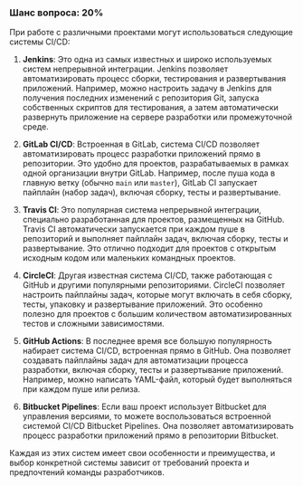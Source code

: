 ### Шанс вопроса: 20%

При работе с различными проектами могут использоваться следующие системы CI/CD:

1. **Jenkins**: Это одна из самых известных и широко используемых систем непрерывной интеграции. Jenkins позволяет автоматизировать процесс сборки, тестирования и развертывания приложений. Например, можно настроить задачу в Jenkins для получения последних изменений с репозитория Git, запуска собственных скриптов для тестирования, а затем автоматически развернуть приложение на сервере разработки или промежуточной среде.

2. **GitLab CI/CD**: Встроенная в GitLab, система CI/CD позволяет автоматизировать процесс разработки приложений прямо в репозитории. Это удобно для проектов, разрабатываемых в рамках одной организации внутри GitLab. Например, после пуша кода в главную ветку (обычно `main` или `master`), GitLab CI запускает пайплайн (набор задач), включая сборку, тесты и развертывание.

3. **Travis CI**: Это популярная система непрерывной интеграции, специально разработанная для проектов, размещенных на GitHub. Travis CI автоматически запускается при каждом пуше в репозиторий и выполняет пайплайн задач, включая сборку, тесты и развертывание. Это отлично подходит для проектов с открытым исходным кодом или маленьких командных проектов.

4. **CircleCI**: Другая известная система CI/CD, также работающая с GitHub и другими популярными репозиториями. CircleCI позволяет настроить пайплайны задач, которые могут включать в себя сборку, тесты, упаковку и развертывание приложений. Это особенно полезно для проектов с большим количеством автоматизированных тестов и сложными зависимостями.

5. **GitHub Actions**: В последнее время все большую популярность набирает система CI/CD, встроенная прямо в GitHub. Она позволяет создавать пайплайны задач для автоматизации процесса разработки, включая сборку, тесты и развертывание приложений. Например, можно написать YAML-файл, который будет выполняться при каждом пуше или релиза.

6. **Bitbucket Pipelines**: Если ваш проект использует Bitbucket для управления версиями, то можете воспользоваться встроенной системой CI/CD Bitbucket Pipelines. Она позволяет автоматизировать процесс разработки приложений прямо в репозитории Bitbucket.

Каждая из этих систем имеет свои особенности и преимущества, и выбор конкретной системы зависит от требований проекта и предпочтений команды разработчиков.